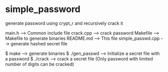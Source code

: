simple_password
===============

generate password using crypt_r and recursively crack it

main.h --> Common include file
crack.cpp --> crack password
Makefile --> Makefile to generate binaries
README.md --> This file
simple_passwd.cpp --> generate hashed secret file


$ make --> generate binaries
$ ./gen_passwd --> Initialize a secret file with a password
$ ./crack --> crack a secret file (Only password with limited number of digits can be cracked)
